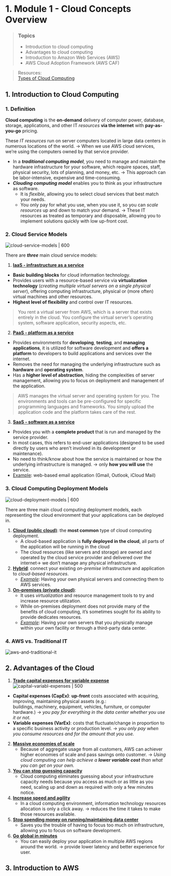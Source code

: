 # 1. Module 1 - Cloud Concepts Overview
> ### **Topics**
> * Introduction to cloud computing
> * Advantages to cloud computing 
> * Introduction to Amazon Web Services (AWS)
> * AWS Cloud Adoption Framework (AWS CAF)

> Resources: <br>
> [Types of Cloud Computing](https://aws.amazon.com/types-of-cloud-computing/) <br>
## 1. Introduction to Cloud Computing
### 1. Definition 
**Cloud computing** is the **on-demand** delivery of computer power, database, storage, applications, and other IT *resources* **via the internet** with **pay-as-you-go** pricing.

These *IT resources* run on server computers located in large data centers in numerous locations of the world. 
→ When we use AWS cloud services, we’re using the computers owned by that service provider. 

* In a ***traditional computing model***, you need to manage and maintain the hardware infrastructure for your software, which require spaces, staff, physical security, lots of planning, and money, etc. 
→ This approach can be labor-intensive, expensive and time-consuming.
* ***Clouding computing model*** enables you to think as your infrastructure as software. 
	* It is *flexible*, allowing you to select cloud services that best match your needs. 
	* You only pay for what you use, when you use it, so you can *scale resources* up and down to match your demand. 
→ These IT resources as treated as temporary and disposable, allowing you to implement solutions quickly with low up-front cost. 
### 2. Cloud Service Models
![cloud-service-models | 600](https://i.imgur.com/LEublfp.png)

There are ***three*** main cloud service models:

1. <u> **IaaS - infrastructure as a service**</u>
* **Basic building blocks** for cloud information technology. 
* Provides users with a resource-based service via **virtualization technology** (*creating multiple virtual servers on a single physical server*), offering computing infrastructure, physical or (more often) virtual machines and other resources.
* **Highest level of flexibility** and control over IT resources. 

> You rent a virtual server from AWS, which is a server that exists entirely in the cloud. You configure the virtual server’s operating system, software application, security aspects, etc. 

2. <u>**PaaS - platform as a service**</u>
* Provides environments for **developing**, **testing**, and **managing applications**, it is utilized for software development and **offers a platform** to developers to build applications and services over the internet.
* Removes the need for managing the underlying infrastructure such as **hardware** and **operating system**.
* Has a **higher level of abstraction**, hiding the complexities of server management, allowing you to focus on deployment and management of the application. 

> AWS manages the virtual server and operating system for you. The environments and tools can be pre-configured for specific programming languages and frameworks. You simply upload the application code and the platform takes care of the rest. 

3. <u>**SaaS - software as a service**</u>
* Provides you with a **complete product** that is run and managed by the service provider. 
* In most cases, this refers to end-user applications (designed to be used directly by users who aren't involved in its development or maintenance).
* No need to think/know about how the service is maintained or how the underlying infrastructure is managed. → only **how you will use** the service.
* <u>Example</u>: web-based email application (Gmail, Outlook, iCloud Mail)
### 3. Cloud Computing Deployment Models
![cloud-deployment-models | 600](https://i.imgur.com/BuPaDPy.png)

There are three main cloud computing deployment models, each representing the cloud environment that your applications can be deployed in. 
1. <u>**Cloud (public cloud)**</u>: the **most common** type of cloud computing deployment. 
	* A cloud-based application is **fully deployed in the cloud**, all parts of the application will be running in the cloud 
	* The cloud resources (like servers and storage) are owned and operated by the cloud service provider and delivered over the internet→ we don’t manage any physical infrastructure.
2. <u>**Hybrid**</u>: connect your existing *on-premise* infrastructure and application to *cloud-based resources*. 
	* <u>*Example*</u>: Having your own physical servers and connecting them to AWS services. 
3. <u>**On–premises (private cloud)**</u>:
	* It uses *virtualization* and resource management tools to try and increase resource utilization.
	* While on-premises deployment does not provide many of the benefits of cloud computing, it’s sometimes sought for its ability to provide dedicates resources. 
	* <u>*Example*</u>: Having your own servers that you physically manage within your own facility or through a third-party data center. 
### 4. AWS vs. Traditional IT
![aws-and-traditional-it](https://i.imgur.com/IgcrpbZ.png) 

## 2. Advantages of the Cloud
1. <u>**Trade capital expenses for variable expense** </u>
![capital-variabl-expenses | 500](https://i.imgur.com/dOq6Xor.png)

* **Capital expenses (CapEx)**: **up-front** costs associated with acquiring, improving, maintaining physical assets (e.g.: buildings, machinery, equipment, vehicles, furniture, or computer hardware.) → *you pay for everything in the data center whether you use it or not.*
* **Variable expenses (VarEx)**: costs that fluctuate/change in proportion to a specific business activity or production level. → *you only pay when you consume resources and for the amount that you use.*
2. <u>**Massive economies of scale**</u>
	* Because of aggregate usage from all customers, AWS can achiever higher economies of scale and pass savings onto customer. 
	→ *Using cloud computing can help achieve a **lower variable cost** than what you can get on your own.* 
3. <u>**You can stop guessing capacity**</u>
	* Cloud computing eliminates guessing about your infrastructure capacity needs because you access as much or as little as you need, scaling up and down as required with only a few minutes notice. 
4. <u>**Increase speed and agility**</u>
	* In a cloud computing environment, information technology resources allocation is only a click away. 
	→ reduces the time it takes to make those resources available. 
5. <u>**Stop spending money on running/maintaining data center**</u>
	* Saves you the trouble of having to focus too much on infrastructure, allowing you to focus on software development. 
6. <u>**Go global in minutes**</u>
	* You can easily deploy your application in multiple AWS regions around the world. 
	→ provide lower latency and better experience for user. 

## 3. Introduction to AWS
